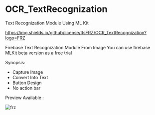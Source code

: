 # OCR_TextRecognization
Text Recognization Module Using ML Kit

https://img.shields.io/github/license/ItsFRZ/OCR_TextRecognization?logo=FRZ

Firebase Text Recognization Module From Image
You can use firebase MLKit beta version as a free trial

Synopsis:

* Capture Image
* Convert Into Text
* Button Design
* No action bar


Preview Available : 

![frz](https://user-images.githubusercontent.com/61186175/81105859-3f381c00-8f32-11ea-83d8-c1270a782b62.gif)
